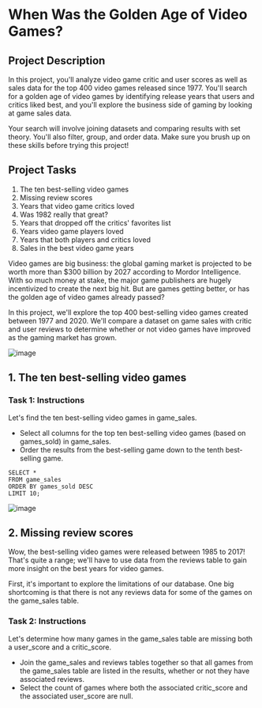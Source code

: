 # When Was the Golden Age of Video Games?

<!-- https://app.datacamp.com/learn/projects/1413 -->

## Project Description

In this project, you'll analyze video game critic and user scores as well as sales data for the top 400 video games released since 1977. You'll search for a golden age of video games by identifying release years that users and critics liked best, and you'll explore the business side of gaming by looking at game sales data.

Your search will involve joining datasets and comparing results with set theory. You'll also filter, group, and order data. Make sure you brush up on these skills before trying this project!

## Project Tasks

1. The ten best-selling video games
2. Missing review scores
3. Years that video game critics loved
4. Was 1982 really that great?
5. Years that dropped off the critics' favorites list
6. Years video game players loved
7. Years that both players and critics loved
8. Sales in the best video game years

Video games are big business: the global gaming market is projected to be worth more than $300 billion by 2027 according to Mordor Intelligence. With so much money at stake, the major game publishers are hugely incentivized to create the next big hit. But are games getting better, or has the golden age of video games already passed?

In this project, we'll explore the top 400 best-selling video games created between 1977 and 2020. We'll compare a dataset on game sales with critic and user reviews to determine whether or not video games have improved as the gaming market has grown.

![image](https://user-images.githubusercontent.com/118057504/219178330-59c24e16-815f-4093-ab06-ee863d2d0e9f.png)


## 1. The ten best-selling video games

### Task 1: Instructions
Let's find the ten best-selling video games in game_sales.

 - Select all columns for the top ten best-selling video games (based on games_sold) in game_sales.
 - Order the results from the best-selling game down to the tenth best-selling game.
 
 ```
 SELECT *
FROM game_sales
ORDER BY games_sold DESC
LIMIT 10;
```

![image](https://user-images.githubusercontent.com/118057504/219179234-783f8b8b-8162-4700-9e4d-a25149c05cf6.png)

## 2. Missing review scores
Wow, the best-selling video games were released between 1985 to 2017! That's quite a range; we'll have to use data from the reviews table to gain more insight on the best years for video games.

First, it's important to explore the limitations of our database. One big shortcoming is that there is not any reviews data for some of the games on the game_sales table.

### Task 2: Instructions
Let's determine how many games in the game_sales table are missing both a user_score and a critic_score.

 - Join the game_sales and reviews tables together so that all games from the game_sales table are listed in the results, whether or not they have associated reviews.
 - Select the count of games where both the associated critic_score and the associated user_score are null.
